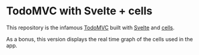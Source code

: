 # TodoMVC with Svelte + cells

This repository is the infamous [TodoMVC](https://todomvc.com) built with [Svelte](https://svelte.dev) and [cells](https://github.com/okcontract/cells).

As a bonus, this version displays the real time graph of the cells used in the app.
